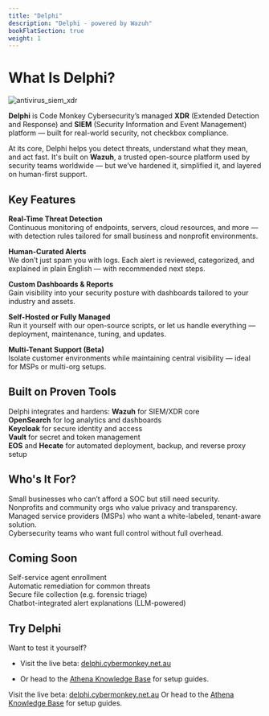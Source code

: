 ```yaml
---
title: "Delphi"
description: "Delphi - powered by Wazuh"
bookFlatSection: true
weight: 1
---
```


# What Is Delphi?

![antivirus_siem_xdr](/images/antivirus_siem_xdr.png)

**Delphi** is Code Monkey Cybersecurity’s managed **XDR** (Extended Detection and Response) and **SIEM** (Security Information and Event Management) platform — built for real-world security, not checkbox compliance.

At its core, Delphi helps you detect threats, understand what they mean, and act fast. It's built on **Wazuh**, a trusted open-source platform used by security teams worldwide — but we’ve hardened it, simplified it, and layered on human-first support.

## Key Features

**Real-Time Threat Detection**  
  Continuous monitoring of endpoints, servers, cloud resources, and more — with detection rules tailored for small business and nonprofit environments.

**Human-Curated Alerts**  
  We don’t just spam you with logs. Each alert is reviewed, categorized, and explained in plain English — with recommended next steps.

**Custom Dashboards & Reports**  
  Gain visibility into your security posture with dashboards tailored to your industry and assets.

**Self-Hosted or Fully Managed**  
  Run it yourself with our open-source scripts, or let us handle everything — deployment, maintenance, tuning, and updates.

**Multi-Tenant Support (Beta)**  
  Isolate customer environments while maintaining central visibility — ideal for MSPs or multi-org setups.

## Built on Proven Tools

Delphi integrates and hardens:
**Wazuh** for SIEM/XDR core  
**OpenSearch** for log analytics and dashboards  
**Keycloak** for secure identity and access  
**Vault** for secret and token management  
**EOS** and **Hecate** for automated deployment, backup, and reverse proxy setup

## Who's It For?

Small businesses who can’t afford a SOC but still need security.  
Nonprofits and community orgs who value privacy and transparency.  
Managed service providers (MSPs) who want a white-labeled, tenant-aware solution.  
Cybersecurity teams who want full control without full overhead.

## Coming Soon

Self-service agent enrollment  
Automatic remediation for common threats  
Secure file collection (e.g. forensic triage)  
Chatbot-integrated alert explanations (LLM-powered)

## Try Delphi

Want to test it yourself?  

- Visit the live beta: [delphi.cybermonkey.net.au](https://delphi.cybermonkey.net.au)  

- Or head to the [Athena Knowledge Base](https://wiki.cybermonkey.net.au/Delphi) for setup guides.

Visit the live beta: [delphi.cybermonkey.net.au](https://delphi.cybermonkey.net.au)
Or head to the [Athena Knowledge Base](https://wiki.cybermonkey.net.au/Delphi) for setup guides.
